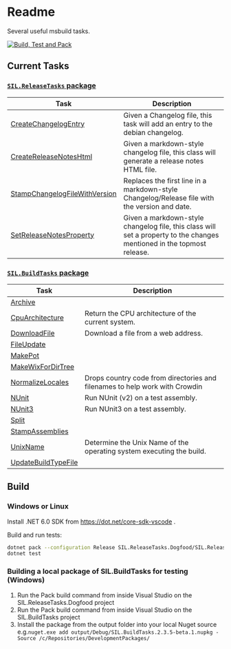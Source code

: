 # Readme

Several useful msbuild tasks.

[![Build, Test and Pack](https://github.com/sillsdev/SIL.BuildTasks/actions/workflows/CI-CD.yml/badge.svg)](https://github.com/sillsdev/SIL.BuildTasks/actions/workflows/CI-CD.yml)

## Current Tasks

### [`SIL.ReleaseTasks` package](Documentation/SIL.ReleaseTasks.md)

**Task**                      | **Description**
------------------------------|----------------------------------------------------------------
[CreateChangelogEntry](Documentation/SIL.ReleaseTasks.md#createchangelogentry-task) | Given a Changelog file, this task will add an entry to the debian changelog.
[CreateReleaseNotesHtml](Documentation/SIL.ReleaseTasks.md#createreleasenoteshtml-task) | Given a markdown-style changelog file, this class will generate a release notes HTML file.
[StampChangelogFileWithVersion](Documentation/SIL.ReleaseTasks.md#stampchangelogfilewithversion-task) | Replaces the first line in a markdown-style Changelog/Release file with the version and date.
[SetReleaseNotesProperty](Documentation/SIL.ReleaseTasks.md#setreleasenotesproperty-task) | Given a markdown-style changelog file, this class will set a property to the changes mentioned in the topmost release.

### [`SIL.BuildTasks` package](Documentation/SIL.BuildTasks.md)

**Task**                      | **Description**
------------------------------|----------------------------------------------------------------
[Archive](Documentation/SIL.BuildTasks.md#archive-task) |
[CpuArchitecture](Documentation/SIL.BuildTasks.md#cpuarchitecture-task) | Return the CPU architecture of the current system.
[DownloadFile](Documentation/SIL.BuildTasks.md#downloadfile-task) | Download a file from a web address.
[FileUpdate](Documentation/SIL.BuildTasks.md#fileupdate-task) |
[MakePot](Documentation/SIL.BuildTasks.md#makepot-task) |
[MakeWixForDirTree](Documentation/SIL.BuildTasks.md#makewixfordirtree-task) |
[NormalizeLocales](Documentation/SIL.BuildTasks.md#normalizelocales-task) | Drops country code from directories and filenames to help work with Crowdin
[NUnit](Documentation/SIL.BuildTasks.md#nunit-task) | Run NUnit (v2) on a test assembly.
[NUnit3](Documentation/SIL.BuildTasks.md#nunit3-task) | Run NUnit3 on a test assembly.
[Split](Documentation/SIL.BuildTasks.md#split-task) |
[StampAssemblies](Documentation/SIL.BuildTasks.md#stampassemblies-task) |
[UnixName](Documentation/SIL.BuildTasks.md#unixname-task) | Determine the Unix Name of the operating system executing the build.
[UpdateBuildTypeFile](Documentation/SIL.BuildTasks.md#updatebuildtypefile-task) |

## Build

### Windows or Linux

Install .NET 6.0 SDK from https://dot.net/core-sdk-vscode .

Build and run tests:

```bash
dotnet pack --configuration Release SIL.ReleaseTasks.Dogfood/SIL.ReleaseTasks.Dogfood.csproj
dotnet test
```

### Building a local package of SIL.BuildTasks for testing (Windows)

1. Run the Pack build command from inside Visual Studio on the SIL.ReleaseTasks.Dogfood project
2. Run the Pack build command from inside Visual Studio on the SIL.BuildTasks project
3. Install the package from the output folder into your local Nuget source e.g.`nuget.exe add output/Debug/SIL.BuildTasks.2.3.5-beta.1.nupkg -Source /c/Repositories/DevelopmentPackages/`